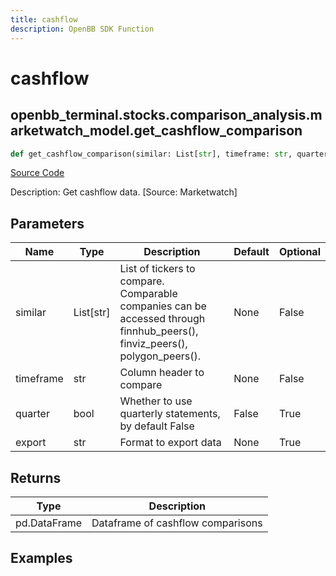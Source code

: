 ```yaml
---
title: cashflow
description: OpenBB SDK Function
---
```


# cashflow

## openbb_terminal.stocks.comparison_analysis.marketwatch_model.get_cashflow_comparison

```python title='openbb_terminal/stocks/comparison_analysis/marketwatch_model.py'
def get_cashflow_comparison(similar: List[str], timeframe: str, quarter: bool) -> DataFrame
```
[Source Code](https://github.com/OpenBB-finance/OpenBBTerminal/tree/main/openbb_terminal/stocks/comparison_analysis/marketwatch_model.py#L140)

Description: Get cashflow data. [Source: Marketwatch]

## Parameters

| Name | Type | Description | Default | Optional |
| ---- | ---- | ----------- | ------- | -------- |
| similar | List[str] | List of tickers to compare.<br/>Comparable companies can be accessed through<br/>finnhub_peers(), finviz_peers(), polygon_peers(). | None | False |
| timeframe | str | Column header to compare | None | False |
| quarter | bool | Whether to use quarterly statements, by default False | False | True |
| export | str | Format to export data | None | True |

## Returns

| Type | Description |
| ---- | ----------- |
| pd.DataFrame | Dataframe of cashflow comparisons |

## Examples

